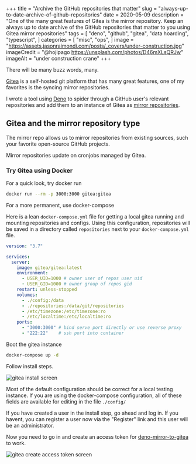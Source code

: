 +++
title = "Archive the GitHub repositories that matter"
slug = "always-up-to-date-archive-of-github-repositories"
date = 2020-05-09
description = "One of the many great features of Gitea is the mirror repository. Keep an always up to date archive of the GitHub repositories that matter to you using Gitea mirror repositories"
tags = [ 
    "deno",
    "github",
    "gitea",
    "data hoarding",
    "typescript",
]
categories = [
    "misc",
    "ops",
]
image = "https://assets.jasonraimondi.com/posts/_covers/under-construction.jpg"
imageCredit = "@hojipago https://unsplash.com/photos/D46mXLsQRJw"
imageAlt = "under construction crane"
+++ 

There will be many buzz words, many.

[Gitea](https://gitea.io) is a self-hosted git platform that has many great features, one of my favorites is the syncing mirror repositories.

I wrote a tool using [Deno](https://deno.land/) to spider through a GitHub user's relevant repositories and add them to an instance of Gitea as [mirror repositories](#gitea-and-the-mirror-repository-type). 

## Gitea and the mirror repository type

The mirror repo allows us to mirror repositories from existing sources, such your favorite open-source GitHub projects. 

Mirror repositories update on cronjobs managed by Gitea. 

### Try Gitea using Docker

For a quick look, try docker run

```bash
docker run --rm -p 3000:3000 gitea:gitea
```

For a more permanent, use docker-compose

Here is a lean `docker-compose.yml` file for getting a local gitea running and mounting repositories and configs. Using this configuration, repositories will be saved in a directory called `repositories` next to your `docker-compose.yml` file.

```yaml
version: "3.7"

services:
  server:
    image: gitea/gitea:latest
    environment:
      - USER_UID=1000 # owner user of repos user uid
      - USER_GID=1000 # owner group of repos gid
    restart: unless-stopped
    volumes:
      - ./config:/data
      - ./repositories:/data/git/repositories
      - /etc/timezone:/etc/timezone:ro
      - /etc/localtime:/etc/localtime:ro
    ports:
      - "3000:3000" # bind serve port directly or use reverse proxy 
      - "222:22"    # ssh port into container
```

Boot the gitea instance

```bash
docker-compose up -d
```

Follow install steps.

![gitea install screen](/)

Most of the default configuration should be correct for a local testing instance. If you are using the docker-compose configuration, all of these fields are available for editing in the file `./config/`

If you have created a user in the install step, go ahead and log in. If you havent, you can register a user now via the "Register" link and this user will be an administrator.

Now you need to go in and create an access token for [deno-mirror-to-gitea](https://github.com/jasonraimondi/deno-mirror-to-gitea) to work.

![gitea create access token screen](/)
